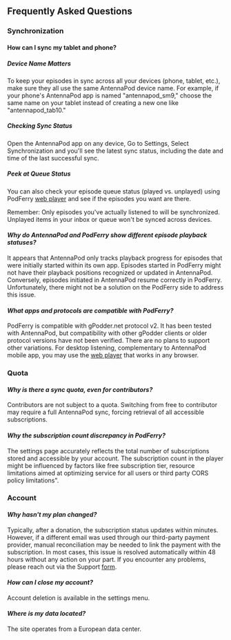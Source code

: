 ## Frequently Asked Questions

### Synchronization

#### How can I sync my tablet and phone?
##### Device Name Matters
To keep your episodes in sync across all your devices (phone, tablet, etc.), make sure they all use the same AntennaPod device name. For example, if your phone's AntennaPod app is named "antennapod_sm9," choose the same name on your tablet instead of creating a new one like "antennapod_tab10."        
##### Checking Sync Status
Open the AntennaPod app on any device, Go to Settings, Select Synchronization and you'll see the latest sync status, including the date and time of the last successful sync.
##### Peek at Queue Status
You can also check your episode queue status (played vs. unplayed) using PodFerry [web player](https://www.podferry.com/dashboard/player) and see if the episodes you want are there.

Remember: Only episodes you've actually listened to will be synchronized. Unplayed items in your inbox or queue won't be synced across devices.

#### ***Why do AntennaPod and PodFerry show different episode playback statuses?***
It appears that AntennaPod only tracks playback progress for episodes that were initially started within its own app. Episodes started in PodFerry might not have their playback positions recognized or updated in AntennaPod. Conversely, episodes initiated in AntennaPod resume correctly in PodFerry. Unfortunately, there might not be a solution on the PodFerry side to address this issue.

#### ***What apps and protocols are compatible with PodFerry?***
PodFerry is compatible with gPodder.net protocol v2. It has been tested with AntennaPod, but compatibility with other gPodder clients or older protocol versions have not been verified. There are no plans to support other variations.
For desktop listening, complementary to AntennaPod mobile app, you may use the [web player](https://www.podferry.com/dashboard/player) that works in any browser.

### Quota
#### ***Why is there a sync quota, even for contributors?***
Contributors are not subject to a quota. Switching from free to contributor may require a full AntennaPod sync, forcing retrieval of all accessible subscriptions.

#### ***Why the subscription count discrepancy in PodFerry?***
The settings page accurately reflects the total number of subscriptions stored and accessible by your account. The subscription count in the player might be influenced by factors like free subscription tier, resource limitations aimed at optimizing service for all users or third party CORS policy limitations".

### Account
#### ***Why hasn't my plan changed?***
Typically, after a donation, the subscription status updates within minutes.
However, if a different email was used through our third-party payment provider, manual reconciliation may be needed to link the payment with the subscription.
In most cases, this issue is resolved automatically within 48 hours without any action on your part.
If you encounter any problems, please reach out via the Support [form](https://www.podferry.com/help/requestform).

#### ***How can I close my account?***
Account deletion is available in the settings menu.

#### ***Where is my data located?***
The site operates from a European data center. 
